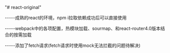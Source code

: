 "# react-original"


-----成熟的react的环境，npm i拉取依赖成功后可以直接使用

-----webpack中的各项配置，热模块加载、sourmap、和react-router4.0版本结合的按需加载

-----添加了fetch请求(fetch请求时使用mock无法拦截的问题待解决)
